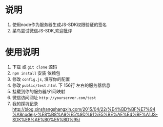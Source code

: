 # 说明
1. 使用node作为服务器生成JS-SDK权限验证的签名
2. 菜鸟尝试微信JS-SDK,欢迎批评

# 使用说明
1. 下载 或 `git clone` 源码
2. `npm install` 安装 依赖包
3. 修改 `config.js`, 填写你的配置
4. 修改 `public/test.html` 下 156行 左右的服务器信息
5. 挂载到你的服务器/外网映射
6. 微信访问网址  `http://yourserver.com/test`
7. 我的踩坑记录 http://blog.xinshangshangxin.com/2015/04/22/%E4%BD%BF%E7%94%A8nodejs-%E8%B8%A9%E5%9D%91%E5%BE%AE%E4%BF%A1JS-SDK%E8%AE%B0%E5%BD%95/
